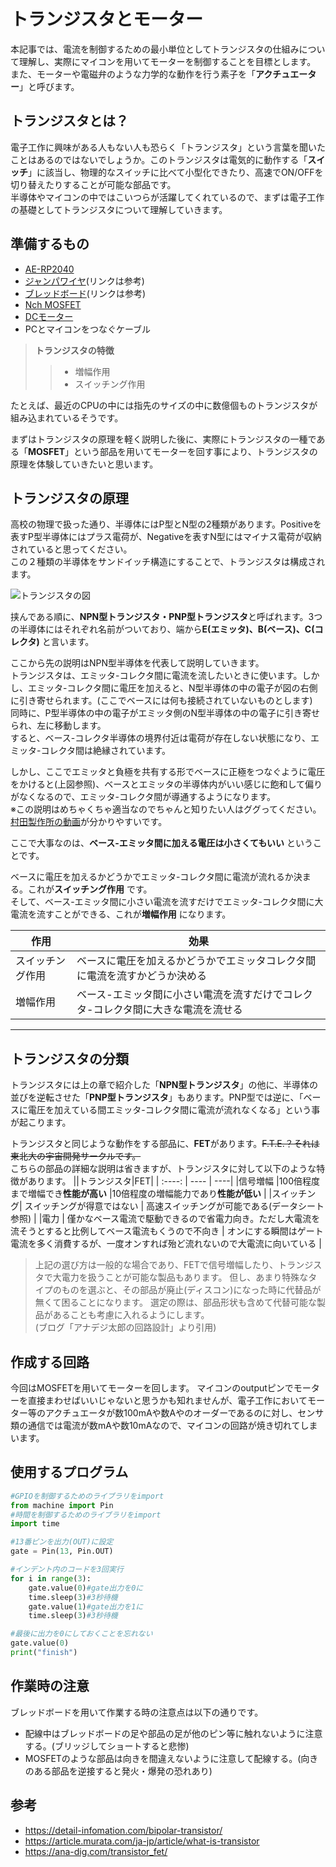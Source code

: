 # トランジスタとモーター

本記事では、電流を制御するための最小単位としてトランジスタの仕組みについて理解し、実際にマイコンを用いてモーターを制御することを目標とします。  
また、モーターや電磁弁のような力学的な動作を行う素子を「**アクチュエーター**」と呼びます。

## トランジスタとは？

電子工作に興味がある人もない人も恐らく「トランジスタ」という言葉を聞いたことはあるのではないでしょうか。このトランジスタは電気的に動作する「**スイッチ**」に該当し、物理的なスイッチに比べて小型化できたり、高速でON/OFFを切り替えたりすることが可能な部品です。  
半導体やマイコンの中ではこいつらが活躍してくれているので、まずは電子工作の基礎としてトランジスタについて理解していきます。

## 準備するもの
* [AE-RP2040](https://akizukidenshi.com/catalog/g/gK-17542/)
* [ジャンパワイヤ](https://akizukidenshi.com/catalog/g/gC-05159/)(リンクは参考)
* [ブレッドボード](https://akizukidenshi.com/catalog/g/gP-05294/)(リンクは参考)
* [Nch MOSFET](https://akizukidenshi.com/catalog/g/gI-07597/)
* [DCモーター]()
* PCとマイコンをつなぐケーブル

>**トランジスタの特徴**
>>
>>* 増幅作用  
>>* スイッチング作用  
>>

たとえば、最近のCPUの中には指先のサイズの中に数億個ものトランジスタが組み込まれているそうです。

まずはトランジスタの原理を軽く説明した後に、実際にトランジスタの一種である「**MOSFET**」という部品を用いてモーターを回す事により、トランジスタの原理を体験していきたいと思います。

## トランジスタの原理
高校の物理で扱った通り、半導体にはP型とN型の2種類があります。Positiveを表すP型半導体にはプラス電荷が、Negativeを表すN型にはマイナス電荷が収納されていると思ってください。  
この２種類の半導体をサンドイッチ構造にすることで、トランジスタは構成されます。

![トランジスタの図](https://detail-infomation.com/wp-content/uploads/2020/04/%E3%83%90%E3%82%A4%E3%83%9D%E3%83%BC%E3%83%A9%E3%83%88%E3%83%A9%E3%83%B3%E3%82%B8%E3%82%B9%E3%82%BF%E3%81%AE%E3%80%8E%E9%A7%86%E5%8B%95%E6%96%B9%E6%B3%95%E3%80%8F-600x406.jpg)

挟んである順に、**NPN型トランジスタ・PNP型トランジスタ**と呼ばれます。3つの半導体にはそれぞれ名前がついており、端から**E(エミッタ)、B(ベース)、C(コレクタ)** と言います。  

ここから先の説明はNPN型半導体を代表して説明していきます。  
トランジスタは、エミッタ-コレクタ間に電流を流したいときに使います。しかし、エミッタ-コレクタ間に電圧を加えると、N型半導体の中の電子が図の右側に引き寄せられます。(ここでベースには何も接続されていないものとします)  
同時に、P型半導体の中の電子がエミッタ側のN型半導体の中の電子に引き寄せられ、左に移動します。  
すると、ベース-コレクタ半導体の境界付近は電荷が存在しない状態になり、エミッタ-コレクタ間は絶縁されています。  

しかし、ここでエミッタと負極を共有する形でベースに正極をつなぐように電圧をかけると(上図参照)、ベースとエミッタの半導体内がいい感じに飽和して偏りがなくなるので、エミッタ-コレクタ間が導通するようになります。  
※この説明はめちゃくちゃ適当なのでちゃんと知りたい人はググってください。[村田製作所の動画](https://article.murata.com/ja-jp/article/what-is-transistor)が分かりやすいです。

ここで大事なのは、**ベース-エミッタ間に加える電圧は小さくてもいい** ということです。

ベースに電圧を加えるかどうかでエミッタ-コレクタ間に電流が流れるか決まる。これが**スイッチング作用** です。  
そして、ベース-エミッタ間に小さい電流を流すだけでエミッタ-コレクタ間に大電流を流すことができる、これが**増幅作用** になります。  

| 作用 | 効果 |
| ---- | ----|
| スイッチング作用 | ベースに電圧を加えるかどうかでエミッタコレクタ間に電流を流すかどうか決める |
| 増幅作用 | ベース-エミッタ間に小さい電流を流すだけでコレクタ-コレクタ間に大きな電流を流せる |
---

## トランジスタの分類
トランジスタには上の章で紹介した「**NPN型トランジスタ**」の他に、半導体の並びを逆転させた「**PNP型トランジスタ**」もあります。PNP型では逆に、「ベースに電圧を加えている間エミッタ-コレクタ間に電流が流れなくなる」という事が起こります。

トランジスタと同じような動作をする部品に、**FET**があります。~~F.T.E.？それは東北大の宇宙開発サークルです。~~  
こちらの部品の詳細な説明は省きますが、トランジスタに対して以下のような特徴があります。
||トランジスタ|FET|
| :----: | ---- | ----|
|信号増幅    |100倍程度まで増幅でき**性能が高い**   |10倍程度の増幅能力であり**性能が低い**   |
|スイッチング| スイッチングが得意ではない | 高速スイッチングが可能である(データシート参照)  |
|電力        | 僅かなベース電流で駆動できるので省電力向き。ただし大電流を流そうとすると比例してベース電流もくうので不向き | オンにする瞬間はゲート電流を多く消費するが、一度オンすれば殆ど流れないので大電流に向いている  |

> 上記の選び方は一般的な場合であり、FETで信号増幅したり、トランジスタで大電力を扱うことが可能な製品もあります。
但し、あまり特殊なタイプのものを選ぶと、その部品が廃止(ディスコン)になった時に代替品が無くて困ることになります。
選定の際は、部品形状も含めて代替可能な製品があることも考慮に入れるようにします。  
(ブログ「アナデジ太郎の回路設計」より引用)

## 作成する回路

今回はMOSFETを用いてモーターを回します。
マイコンのoutputピンでモーターを直接まわせばいいじゃないと思うかも知れませんが、電子工作においてモーター等のアクチュエータが数100mAや数Aやのオーダーであるのに対し、センサ類の通信では電流が数mAや数10mAなので、マイコンの回路が焼き切れてしまいます。

## 使用するプログラム

```py
#GPIOを制御するためのライブラリをimport
from machine import Pin
#時間を制御するためのライブラリをimport
import time

#13番ピンを出力(OUT)に設定
gate = Pin(13, Pin.OUT)

#インデント内のコードを3回実行
for i in range(3):
    gate.value(0)#gate出力を0に
    time.sleep(3)#3秒待機
    gate.value(1)#gate出力を1に
    time.sleep(3)#3秒待機

#最後に出力を0にしておくことを忘れない
gate.value(0)
print("finish")
```

## 作業時の注意

ブレッドボードを用いて作業する時の注意点は以下の通りです。

* 配線中はブレッドボードの足や部品の足が他のピン等に触れないように注意する。(ブリッジしてショートすると悲惨)
* MOSFETのような部品は向きを間違えないように注意して配線する。(向きのある部品を逆接すると発火・爆発の恐れあり)

## 参考

* <https://detail-infomation.com/bipolar-transistor/>
* <https://article.murata.com/ja-jp/article/what-is-transistor>
* https://ana-dig.com/transistor_fet/